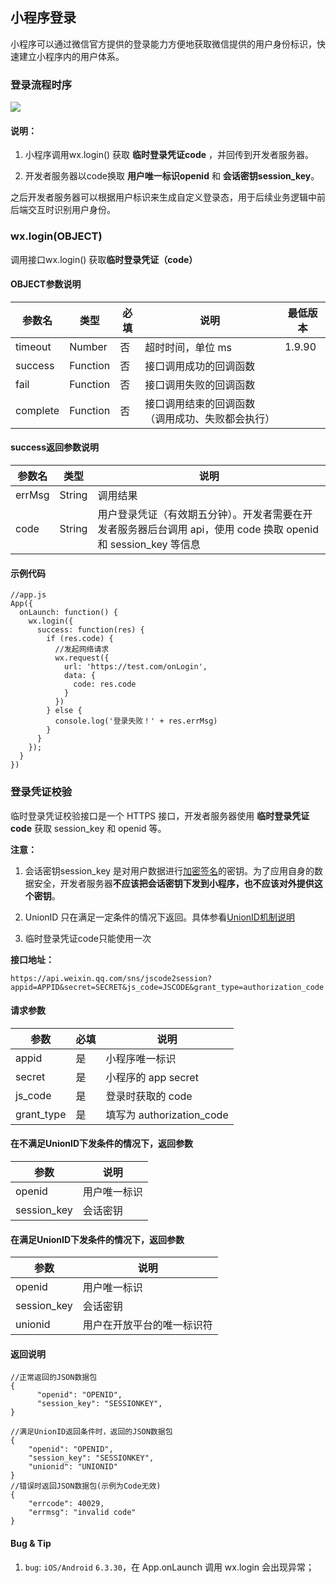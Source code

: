 <!-- https://developers.weixin.qq.com/miniprogram/dev/api/api-login.html -->

小程序登录
-----

小程序可以通过微信官方提供的登录能力方便地获取微信提供的用户身份标识，快速建立小程序内的用户体系。

### 登录流程时序

![](https://mp.weixin.qq.com/debug/wxadoc/dev/image/api-login.jpg?t=2018413)

#### 说明：

1.  小程序调用wx.login() 获取 **临时登录凭证code** ，并回传到开发者服务器。
    
2.  开发者服务器以code换取 **用户唯一标识openid** 和 **会话密钥session_key**。
    

之后开发者服务器可以根据用户标识来生成自定义登录态，用于后续业务逻辑中前后端交互时识别用户身份。

### wx.login(OBJECT)

调用接口wx.login() 获取**临时登录凭证（code）**

#### OBJECT参数说明

  参数名     |  类型       |  必填 |  说明                       |  最低版本 
-------------|-------------|-------|-----------------------------|-----------
  timeout    |  Number     |  否   |  超时时间，单位 ms          |  1.9.90   
  success    |  Function   |  否   |  接口调用成功的回调函数     |           
  fail       |  Function   |  否   |  接口调用失败的回调函数     |           
  complete   |  Function   |  否   |接口调用结束的回调函数（调用成功、失败都会执行）|           

#### success返回参数说明

  参数名   |  类型     |  说明                                                                      
-----------|-----------|----------------------------------------------------------------------------
  errMsg   |  String   |  调用结果                                                                  
  code     |  String   |用户登录凭证（有效期五分钟）。开发者需要在开发者服务器后台调用 api，使用 code 换取 openid 和 session_key 等信息

#### 示例代码

    //app.js
    App({
      onLaunch: function() {
        wx.login({
          success: function(res) {
            if (res.code) {
              //发起网络请求
              wx.request({
                url: 'https://test.com/onLogin',
                data: {
                  code: res.code
                }
              })
            } else {
              console.log('登录失败！' + res.errMsg)
            }
          }
        });
      }
    })
    

### 登录凭证校验

临时登录凭证校验接口是一个 HTTPS 接口，开发者服务器使用 **临时登录凭证code** 获取 session_key 和 openid 等。

**注意：**

1.  会话密钥session_key 是对用户数据进行[加密签名](https://developers.weixin.qq.com/miniprogram/dev/api/signature.html#用户数据的签名验证和加解密)的密钥。为了应用自身的数据安全，开发者服务器**不应该把会话密钥下发到小程序，也不应该对外提供这个密钥**。
    
2.  UnionID 只在满足一定条件的情况下返回。具体参看[UnionID机制说明](https://developers.weixin.qq.com/miniprogram/dev/api/uinionID.html)
    
3.  临时登录凭证code只能使用一次
    

**接口地址：**

    https://api.weixin.qq.com/sns/jscode2session?appid=APPID&secret=SECRET&js_code=JSCODE&grant_type=authorization_code
    

#### 请求参数

  参数         |  必填 |  说明                     
---------------|-------|---------------------------
  appid        |  是   |  小程序唯一标识           
  secret       |  是   |  小程序的 app secret      
  js_code      |  是   |  登录时获取的 code        
  grant_type   |  是   | 填写为 authorization_code 

#### 在不满足UnionID下发条件的情况下，返回参数

  参数          |  说明     
----------------|-----------
  openid        |用户唯一标识
  session_key   |  会话密钥 

#### 在满足UnionID下发条件的情况下，返回参数

  参数          |  说明            
----------------|------------------
  openid        |  用户唯一标识    
  session_key   |  会话密钥        
  unionid       |用户在开放平台的唯一标识符

#### 返回说明

    //正常返回的JSON数据包
    {
          "openid": "OPENID",
          "session_key": "SESSIONKEY",
    }
    
    //满足UnionID返回条件时，返回的JSON数据包
    {
        "openid": "OPENID",
        "session_key": "SESSIONKEY",
        "unionid": "UNIONID"
    }
    //错误时返回JSON数据包(示例为Code无效)
    {
        "errcode": 40029,
        "errmsg": "invalid code"
    }
    

#### Bug & Tip

1.  `bug`: `iOS/Android` `6.3.30`，在 App.onLaunch 调用 wx.login 会出现异常；
